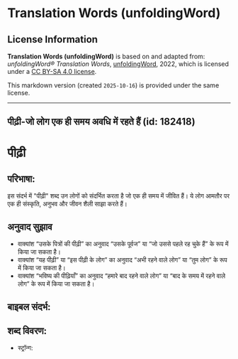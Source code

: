 # Translation Words (unfoldingWord)

## License Information

**Translation Words (unfoldingWord)** is based on and adapted from: _unfoldingWord® Translation Words_, [unfoldingWord](https://unfoldingword.org/utw), 2022, which is licensed under a [CC BY-SA 4.0 license](https://creativecommons.org/licenses/by-sa/4.0/legalcode.en).

This markdown version (created `2025-10-16`) is provided under the same license.



--------------------------------

## पीढ़ी-जो लोग एक ही समय अवधि में रहते हैं (id: 182418)

पीढ़ी
=====

परिभाषा:
--------

इस संदर्भ में "पीढ़ी" शब्द उन लोगों को संदर्भित करता है जो एक ही समय में जीवित हैं। ये लोग आमतौर पर एक ही संस्कृति, अनुभव और जीवन शैली साझा करते हैं।

अनुवाद सुझाव
------------

* वाक्यांश “उसके पित्रों की पीढ़ी” का अनुवाद “उसके पूर्वज” या “जो उससे पहले रह चुके हैं” के रूप में किया जा सकता है।
* वाक्यांश “यह पीढ़ी” या “इस पीढ़ी के लोग” का अनुवाद “अभी रहने वाले लोग” या “तुम लोग” के रूप में किया जा सकता है।
* वाक्यांश “भविष्य की पीढ़ियाँ” का अनुवाद “हमारे बाद रहने वाले लोग” या “बाद के समय में रहने वाले लोग” के रूप में किया जा सकता है।

बाइबल संदर्भ:
-------------

शब्द विवरण:
-----------

* स्ट्रॉन्ग:


